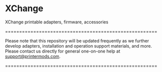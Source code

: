 # XChange
XChange printable adapters, firmware, accessories

======================================================

Please note that this repository will be updated frequently as we further develop adapters, installation and operation support materials, and more. Please contact us directly for general one-on-one help at support@printermods.com.

======================================================
